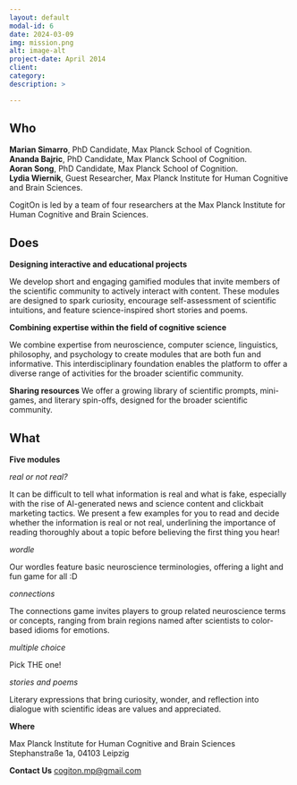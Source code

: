 ```yaml
---
layout: default
modal-id: 6
date: 2024-03-09
img: mission.png
alt: image-alt
project-date: April 2014
client: 
category:
description: > 

---
```


## Who

**Marian Simarro**, PhD Candidate, Max Planck School of Cognition.  
**Ananda Bajric**, PhD Candidate, Max Planck School of Cognition.  
**Aoran Song**, PhD Candidate, Max Planck School of Cognition.  
**Lydia Wiernik**, Guest Researcher, Max Planck Institute for Human Cognitive and Brain Sciences.  

CogitOn is led by a team of four researchers at the Max Planck Institute for Human Cognitive and Brain Sciences.

## Does

**Designing interactive and educational projects**  

We develop short and engaging gamified modules that invite members of the scientific community to actively interact with content. These modules are designed to spark curiosity, encourage self-assessment of scientific intuitions, and feature science-inspired short stories and poems.

**Combining expertise within the field of cognitive science**

We combine expertise from neuroscience, computer science, linguistics, philosophy, and psychology to create modules that are both fun and informative. This interdisciplinary foundation enables the platform to offer a diverse range of activities for the broader scientific community.

**Sharing resources**
We offer a growing library of scientific prompts, mini-games, and literary spin-offs, designed for the broader scientific community.

## What

**Five modules**

*real or not real?*

It can be difficult to tell what information is real and what is fake, especially with the rise of AI-generated news and science content and clickbait marketing tactics. We present a few examples for you to read and decide whether the information is real or not real, underlining the importance of reading thoroughly about a topic before believing the first thing you hear!

*wordle*

Our wordles feature basic neuroscience terminologies, offering a light and fun game for all :D

*connections*

The connections game invites players to group related neuroscience terms or concepts, ranging from brain regions named after scientists to color-based idioms for emotions. 

*multiple choice*

Pick THE one!

*stories and poems*

Literary expressions that bring curiosity, wonder, and reflection into dialogue with scientific ideas are values and appreciated.

**Where**

Max Planck Institute for Human Cognitive and Brain Sciences
Stephanstraße 1a, 04103 Leipzig

**Contact Us**
cogiton.mp@gmail.com

